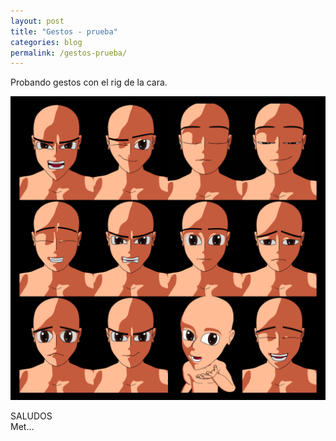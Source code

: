 ```yaml
---
layout: post
title: "Gestos - prueba"
categories: blog
permalink: /gestos-prueba/
---
```

Probando gestos con el rig de la cara.

<div align="center">
<a href="../assets/imagenes/gestos.png" target="_blank">
<img src="../assets/imagenes/gestos.png" alt="Gestos">
</a>
</div>

SALUDOS <br>
Met...
